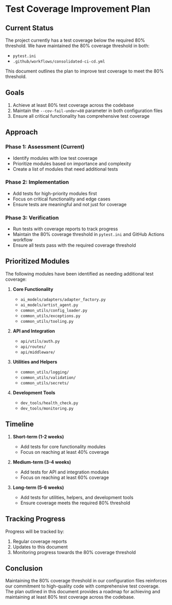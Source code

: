 # Test Coverage Improvement Plan

## Current Status

The project currently has a test coverage below the required 80% threshold. We have maintained the 80% coverage threshold in both:
- `pytest.ini`
- `.github/workflows/consolidated-ci-cd.yml`

This document outlines the plan to improve test coverage to meet the 80% threshold.

## Goals

1. Achieve at least 80% test coverage across the codebase
2. Maintain the `--cov-fail-under=80` parameter in both configuration files
3. Ensure all critical functionality has comprehensive test coverage

## Approach

### Phase 1: Assessment (Current)

- Identify modules with low test coverage
- Prioritize modules based on importance and complexity
- Create a list of modules that need additional tests

### Phase 2: Implementation

- Add tests for high-priority modules first
- Focus on critical functionality and edge cases
- Ensure tests are meaningful and not just for coverage

### Phase 3: Verification

- Run tests with coverage reports to track progress
- Maintain the 80% coverage threshold in `pytest.ini` and GitHub Actions workflow
- Ensure all tests pass with the required coverage threshold

## Prioritized Modules

The following modules have been identified as needing additional test coverage:

1. **Core Functionality**
   - `ai_models/adapters/adapter_factory.py`
   - `ai_models/artist_agent.py`
   - `common_utils/config_loader.py`
   - `common_utils/exceptions.py`
   - `common_utils/tooling.py`

2. **API and Integration**
   - `api/utils/auth.py`
   - `api/routes/`
   - `api/middleware/`

3. **Utilities and Helpers**
   - `common_utils/logging/`
   - `common_utils/validation/`
   - `common_utils/secrets/`

4. **Development Tools**
   - `dev_tools/health_check.py`
   - `dev_tools/monitoring.py`

## Timeline

1. **Short-term (1-2 weeks)**
   - Add tests for core functionality modules
   - Focus on reaching at least 40% coverage

2. **Medium-term (3-4 weeks)**
   - Add tests for API and integration modules
   - Focus on reaching at least 60% coverage

3. **Long-term (5-6 weeks)**
   - Add tests for utilities, helpers, and development tools
   - Ensure coverage meets the required 80% threshold

## Tracking Progress

Progress will be tracked by:
1. Regular coverage reports
2. Updates to this document
3. Monitoring progress towards the 80% coverage threshold

## Conclusion

Maintaining the 80% coverage threshold in our configuration files reinforces our commitment to high-quality code with comprehensive test coverage. The plan outlined in this document provides a roadmap for achieving and maintaining at least 80% test coverage across the codebase.
